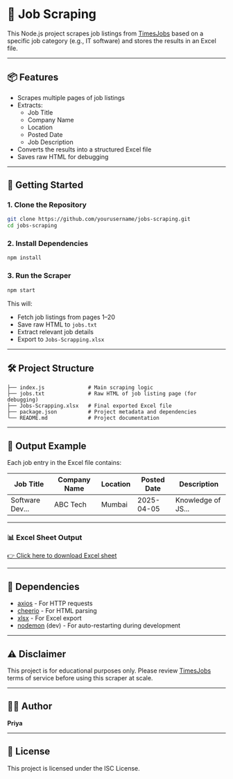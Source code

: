 # 🧲 Job Scraping 

This Node.js project scrapes job listings from [TimesJobs](https://www.timesjobs.com) based on a specific job category (e.g., IT software) and stores the results in an Excel file.

---

## 📦 Features

- Scrapes multiple pages of job listings
- Extracts:
  - Job Title
  - Company Name
  - Location
  - Posted Date
  - Job Description
- Converts the results into a structured Excel file
- Saves raw HTML for debugging

---

## 🚀 Getting Started

### 1. Clone the Repository

```bash
git clone https://github.com/yourusername/jobs-scraping.git
cd jobs-scraping
```

### 2. Install Dependencies

```bash
npm install
```

### 3. Run the Scraper

```bash
npm start
```

This will:
- Fetch job listings from pages 1–20
- Save raw HTML to `jobs.txt`
- Extract relevant job details
- Export to `Jobs-Scrapping.xlsx`

---

## 🛠 Project Structure

```plaintext
├── index.js              # Main scraping logic
├── jobs.txt              # Raw HTML of job listing page (for debugging)
├── Jobs-Scrapping.xlsx   # Final exported Excel file
├── package.json          # Project metadata and dependencies
└── README.md             # Project documentation
```

---

## 📁 Output Example

Each job entry in the Excel file contains:

| Job Title       | Company Name | Location | Posted Date | Description       |
|-----------------|--------------|----------|-------------|-------------------|
| Software Dev... | ABC Tech     | Mumbai   | 2025-04-05  | Knowledge of JS...|

---
### 📊 Excel Sheet Output  
[👉 Click here to download Excel sheet](https://github.com/PriyaMaity/Jobs-Scrapping/raw/main/Jobs-Scrapping-1.xlsx)

------
## 🧩 Dependencies

- [axios](https://www.npmjs.com/package/axios) - For HTTP requests
- [cheerio](https://www.npmjs.com/package/cheerio) - For HTML parsing
- [xlsx](https://www.npmjs.com/package/xlsx) - For Excel export
- [nodemon](https://www.npmjs.com/package/nodemon) (dev) - For auto-restarting during development

---

## ⚠️ Disclaimer

This project is for educational purposes only. Please review [TimesJobs](https://www.timesjobs.com) terms of service before using this scraper at scale.

---

## 👩‍💻 Author

**Priya**

---

## 📃 License

This project is licensed under the ISC License.
```
